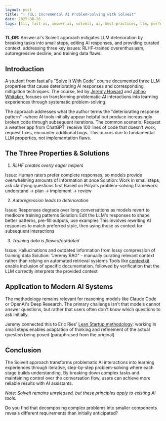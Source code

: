 ```yaml
---
layout: post
title: "💡 TIL: Incremental AI Problem-Solving with Solveit"
date: 2025-08-26
tags: [til, fast-ai, answer-ai, solveit, ai, best-practices, llm, performance, productivity, prompt-engineering]
---
```


**TL;DR:** Answer.ai's Solveit approach mitigates LLM deterioration by breaking tasks into small steps, editing AI responses, and providing curated context, addressing three key issues: RLHF-trained overenthusiasm, autoregressive decline, and training data flaws.

<!--more-->

## Introduction
A student from fast.ai's "[Solve It With Code](http://solveit.fast.ai/)" course documented three LLM properties that cause deteriorating AI responses and corresponding mitigation techniques. The course, led by [Jeremy Howard](https://nitter.poast.org/jeremyphoward) and [Johno Whitaker](https://nitter.poast.org/johnowhitaker), focuses on transforming problematic AI interactions into learning experiences through systematic problem-solving.

The approach addresses what the author terms the "deteriorating response pattern" -where AI tools initially appear helpful but produce increasingly broken code through subsequent iterations. The common scenario: Request a weather app from ChatGPT, receive 100 lines of code that doesn't work, request fixes, encounter additional bugs. This occurs due to fundamental LLM properties, not implementation flaws.

## The Three Properties & Solutions
1. _RLHF creates overly eager helpers_

Issue: Human raters prefer complete responses, so models provide overwhelming amounts of information at once
Solution: Work in small steps, ask clarifying questions first
Based on Pólya's problem-solving framework: understand → plan → implement → review

2. _Autoregression leads to deterioration_

Issue: Responses degrade over long conversations as models revert to mediocre training patterns
Solution: Edit the LLM's responses to shape better patterns, pre-fill outputs, use examples
This involves rewriting AI responses to match preferred style, then using those as context for subsequent interactions

3. _Training data is flawed/outdated_

Issue: Hallucinations and outdated information from lossy compression of training data
Solution: "Jeremy RAG" - manually curating relevant context rather than relying on automated retrieval systems
Tools like [contextkit](https://github.com/AnswerDotAI/contextkit) enable inclusion of specific documentation, followed by verification that the LLM correctly interprets the provided context

## Application to Modern AI Systems
The methodology remains relevant for reasoning models like Claude Code or OpenAI's Deep Research. The primary challenge isn't that models cannot answer questions, but rather that users often don't know which questions to ask initially.

Jeremy connected this to Eric Ries' [Lean Startup methodology](https://theleanstartup.com/principles): working in small steps enables adaptation of thinking and refinement of the actual question being posed (paraphrased from the original).

## Conclusion
The Solveit approach transforms problematic AI interactions into learning experiences through iterative, step-by-step problem-solving where each stage builds understanding. By breaking down complex tasks and maintaining control over the conversation flow, users can achieve more reliable results with AI assistants.

_Note: Solveit remains unreleased, but these principles apply to existing AI tools._

Do you find that decomposing complex problems into smaller components reveals different requirements than initially anticipated?
